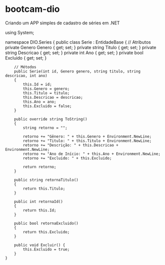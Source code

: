 # bootcam-dio
Criando um APP simples de cadastro de séries em .NET

using System;

namespace DIO.Series
{
    public class Serie : EntidadeBase
    {
        // Atributos
		private Genero Genero { get; set; }
		private string Titulo { get; set; }
		private string Descricao { get; set; }
		private int Ano { get; set; }
        private bool Excluido { get; set; }

        // Métodos
		public Serie(int id, Genero genero, string titulo, string descricao, int ano)
		{
			this.Id = id;
			this.Genero = genero;
			this.Titulo = titulo;
			this.Descricao = descricao;
			this.Ano = ano;
            this.Excluido = false;
		}

        public override string ToString()
		{
            string retorno = "";

			retorno += "Gênero: " + this.Genero + Environment.NewLine;
            retorno += "Titulo: " + this.Titulo + Environment.NewLine;
            retorno += "Descrição: " + this.Descricao + Environment.NewLine;
            retorno += "Ano de Início: " + this.Ano + Environment.NewLine;
            retorno += "Excluido: " + this.Excluido;

			return retorno;
		}

        public string retornaTitulo()
		{
			return this.Titulo;
		}

		public int retornaId()
		{
			return this.Id;
		}

        public bool retornaExcluido()
		{
			return this.Excluido;	
		}

        public void Excluir() {
            this.Excluido = true;
        }
    }
